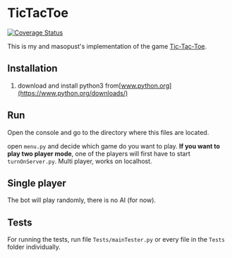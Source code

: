 TicTacToe
=
[![Coverage Status](https://coveralls.io/repos/github/ghribar97/TicTacToe/badge.svg?branch=master)](https://coveralls.io/github/ghribar97/TicTacToe?branch=master)

This is my and masopust's implementation of the game [Tic-Tac-Toe](https://en.wikipedia.org/wiki/Tic-tac-toe).

Installation
-
1. download and install python3 from[www.python.org](https://www.python.org/downloads/) 

Run
-
Open the console and go to the directory where this files are located.

open `menu.py` and decide which game do you want to play.
__If you want to play two player mode__, one of the players will first have to start `turnOnServer.py`.
Multi player, works on localhost.

Single player
- 
The bot will play randomly, there is no AI (for now).

Tests
-
For running the tests, run file `Tests/mainTester.py` or every file in the `Tests` folder individually.
